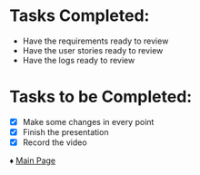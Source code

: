 # Tasks Completed:
* Have the requirements ready to review
* Have the user stories ready to review
* Have the logs ready to review

# Tasks to be Completed:
- [X] Make some changes in every point
- [X] Finish the presentation
- [X] Record the video

♦ [Main Page](https://github.com/Edwin-Lines/Project-Cosmos/tree/Third-Deadline) 
